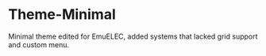 # Theme-Minimal
 Minimal theme edited for EmuELEC, added systems that lacked grid support and custom menu.
